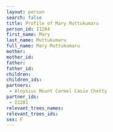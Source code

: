 ```yaml
---
layout: person
search: false
title: Profile of Mary Muttukumaru
person_id: I1284
first_name: Mary
last_name: Muttukumaru
full_name: Mary Muttukumaru
mother: 
mother_id: 
father: 
father_id: 
children:
children_ids:
partners:
 - Aloysius Mount Carmel Casie Chetty
partner_ids:
 - I1281
relevant_trees_names:
relevant_trees_ids:
sex: F
---
```


